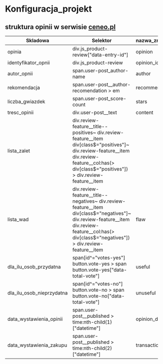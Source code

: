 # Konfiguracja_projekt




## struktura opinii w serwisie [ceneo.pl]()




|Skladowa|Selektor|nazwa_zmiennej|typ_zmiennej|
|--------|--------|--------|-------|
|opinia|div.js_product-review["data-entry-id"]|opinion|string|
|identyfikator_opnii|div.js_product-review|opinion_id||
|autor_opnii|span.user-post_author-name|author||
|rekomendacja|span.user-post__author-recomendation > em|recommendation||
|liczba_gwiazdek|span.user-post_score-count|stars||
|tresc_opinii|div.user-post__text|content||
|lista_zalet|div.review-feature__title--positives~ div.review-feature__item div[class$="positives"]~ div.review-feature__item div.review-feature__col:has(> div[class$="positives"]) > div.review-feature__item|||
|lista_wad|div.review-feature__title--negatives~ div.review-feature__item div[class$="negatives"]~ div.review-feature__item div.review-feature__col:has(> div[class$="negatives"]) > div.review-feature__item|flaw||
|dla_ilu_osob_przydatna|span[id^="votes-yes"] button.vote-yes > span button.vote-yes["data-total-vote"]|useful||
|dla_ilu_osob_nieprzydatna|span[id^="votes-no"] button.vote-no > span button.vote-no["data-total-vote"]|unuseful||
|data_wystawienia_opinii|span.user-post__published > time:nth-child(1)["datetime"]|opinion_date||
|data_wystawienia_zakupu|span.user-post__published > time:nth-child(2)["datetime"]|transaction_date||